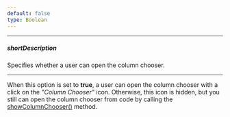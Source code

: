 ```yaml
---
default: false
type: Boolean
---
```

---
##### shortDescription
Specifies whether a user can open the column chooser.

---
When this option is set to **true**, a user can open the column chooser with a click on the *"Column Chooser"* icon. Otherwise, this icon is hidden, but you still can open the column chooser from code by calling the [showColumnChooser()](/api-reference/10%20UI%20Widgets/GridBase/3%20Methods/showColumnChooser().md '{basewidgetpath}/Methods/#showColumnChooser') method.